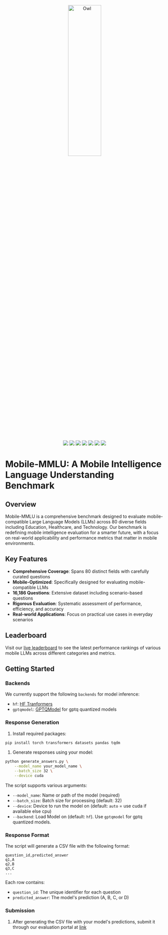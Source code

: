 <p align="center" width="100%">
<img src="assets/Mobile-MMLU.png" alt="Owl" style="width: 35%; min-width: 300px; display: block; margin: auto;">
</p>

<p align="center">
    <a href="https://huggingface.co/spaces/MBZUAI-LLM/Mobile-MMLU-Challenge"><img src="https://img.shields.io/badge/%F0%9F%8F%86-leaderboard-blue"></a>
    <a href="https://huggingface.co/datasets/MBZUAI-LLM/Mobile-MMLU"><img src="https://img.shields.io/badge/🤗-dataset-orange"></a>
    <a href="https://vila-lab.github.io/Mobile_MMLU/"><img src="https://img.shields.io/badge/📱-website-8A2BE2"></a>
    <a href="https://github.com/VILA-Lab/Mobile-MMLU/blob/main/LICENSE"><img src="https://img.shields.io/badge/License-MIT-yellow.svg"></a>
    <a href="https://x.com/vila_shen_lab"><img src="https://img.shields.io/twitter/url?url=https%3A%2F%2Fx.com%2Fvila_shen_lab&label=Follow%20%40vila_shen_lab"></a>
    <a href="https://www.python.org/downloads/release/python-3100/"><img src="https://img.shields.io/badge/python-3.10+-blue.svg"></a>
    <a href="https://github.com/VILA-Lab/Mobile-MMLU/issues"><img src="https://img.shields.io/badge/contributions-welcome-brightgreen.svg?style=flat"></a>
</p>

# Mobile-MMLU: A Mobile Intelligence Language Understanding Benchmark

## Overview

Mobile-MMLU is a comprehensive benchmark designed to evaluate mobile-compatible Large Language Models (LLMs) across 80 diverse fields including Education, Healthcare, and Technology. Our benchmark is redefining mobile intelligence evaluation for a smarter future, with a focus on real-world applicability and performance metrics that matter in mobile environments.

## Key Features

- **Comprehensive Coverage**: Spans 80 distinct fields with carefully curated questions
- **Mobile-Optimized**: Specifically designed for evaluating mobile-compatible LLMs
- **16,186 Questions**: Extensive dataset including scenario-based questions
- **Rigorous Evaluation**: Systematic assessment of performance, efficiency, and accuracy
- **Real-world Applications**: Focus on practical use cases in everyday scenarios

## Leaderboard

Visit our [live leaderboard](https://huggingface.co/spaces/SondosMB/Mobile-MMLU) to see the latest performance rankings of various mobile LLMs across different categories and metrics.

## Getting Started

### Backends

We currently support the following `backends` for model inference:

* `hf`: [HF Tranformers](https://github.com/huggingface/transformers)
* `gptqmodel`: [GPTQModel](https://github.com/ModelCloud/GPTQModel) for gptq quantized models

### Response Generation

1. Install required packages:
```bash
pip install torch transformers datasets pandas tqdm
```

1. Generate responses using your model:
```bash
python generate_answers.py \
    --model_name your_model_name \
    --batch_size 32 \
    --device cuda
```

The script supports various arguments:
- `--model_name`: Name or path of the model (required)
- `--batch_size`: Batch size for processing (default: 32)
- `--device`: Device to run the model on (default: `auto` = use cuda if available else cpu)
- `--backend`: Load Model on (default: `hf`). Use `gptqmodel` for gptq quantized models.

### Response Format

The script will generate a CSV file with the following format:
```csv
question_id,predicted_answer
q1,A
q2,B
q3,C
...
```

Each row contains:
- `question_id`: The unique identifier for each question
- `predicted_answer`: The model's prediction (A, B, C, or D)

### Submission

1. After generating the CSV file with your model's predictions, submit it through our evaluation portal at [link](https://huggingface.co/spaces/SondosMB/Mobile-MMLU)

